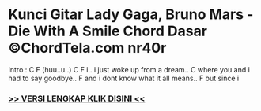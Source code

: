 
 # Kunci Gitar Lady Gaga, Bruno Mars - Die With A Smile Chord Dasar ©ChordTela.com nr40r


Intro : C F (huu..u..) C F i.. i just woke up from a dream.. C where you and i had to say goodbye.. F and i dont know what it all means.. F but since i

###  <a href="https://shortlighzx.web.app?sq=Kunci Gitar Lady Gaga, Bruno Mars - Die With A Smile Chord Dasar ©ChordTela.com"> >> VERSI LENGKAP KLIK DISINI << </a>
